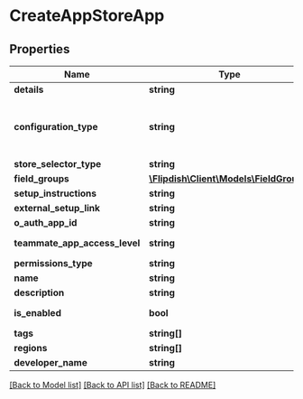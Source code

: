 # CreateAppStoreApp

## Properties
Name | Type | Description | Notes
------------ | ------------- | ------------- | -------------
**details** | **string** | Details | 
**configuration_type** | **string** | Configuration type  &lt;example&gt;External link&lt;/example&gt;&lt;example&gt;Flipdish hosted&lt;/example&gt; | 
**store_selector_type** | **string** | Store selector type | 
**field_groups** | [**\Flipdish\\Client\Models\FieldGroup[]**](FieldGroup.md) | Field groups | [optional] 
**setup_instructions** | **string** | Setup instructions | [optional] 
**external_setup_link** | **string** | External setup link | [optional] 
**o_auth_app_id** | **string** | OAuth app id | 
**teammate_app_access_level** | **string** | Teammate app access level | [optional] 
**permissions_type** | **string** | Permissions type | 
**name** | **string** | Name | 
**description** | **string** | Description | 
**is_enabled** | **bool** | Is application enabled | [optional] 
**tags** | **string[]** | Tags | 
**regions** | **string[]** | Regions | 
**developer_name** | **string** | Developer Name | [optional] 

[[Back to Model list]](../README.md#documentation-for-models) [[Back to API list]](../README.md#documentation-for-api-endpoints) [[Back to README]](../README.md)


